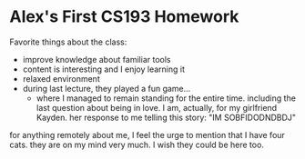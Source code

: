 # Alex's First CS193 Homework

Favorite things about the class:
- improve knowledge about familiar tools
- content is interesting and I enjoy learning it
- relaxed environment
- during last lecture, they played a fun game...
  - where I managed to remain standing for the entire time. including the last question about being in love. I am, actually, for my girlfriend Kayden. her response to me telling this story: "IM SOBFIDODNDBDJ"

for anything remotely about me, I feel the urge to mention that I have four cats. they are on my mind very much. I wish they could be here too.
